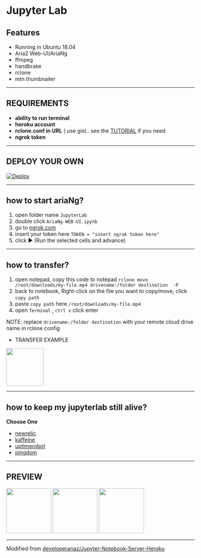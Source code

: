 # Jupyter Lab

## Features

* Running in Ubuntu 18.04
* Aria2 Web-UI/AriaNg 
* ffmpeg 
* handbrake 
* rclone
* mtn thumbnailer
---

## REQUIREMENTS
- **ability to run terminal**
- **heroku account**
- **rclone.conf in URL**  ( use gist.. see the [TUTORIAL](https://gist.githubusercontent.com/javsubs91/1f39b762da0f86d90c36026a217a0281/raw/1f1d2529bfb3411352276940c187e99c8730fc31/RCLONE%2520GIST%2520TUTORIAL) if you need
- **ngrok token**

---
## DEPLOY YOUR OWN

[![Deploy](https://www.herokucdn.com/deploy/button.svg)](https://dashboard.heroku.com/new?template=https://github.com/javsubs91/aria2-webui-on-jupyterlab)

---
## how to start ariaNg?
1. open folder name `JupyterLab`
2. double click `AriaNg-WEB-UI.ipynb`
3. go to  [ngrok.com](https://dashboard.ngrok.com/auth/your-authtoken)
4. insert your token here `TOKEN = "insert ngrok token here"`
5. click ▶ (Run the selected cells and advance)

---
## how to transfer?
1. open notepad, copy this code to notepad `rclone move /root/downloads/my-file.mp4 drivename:/folder destination  -P`
2. back to notebook, Right-click on the file you want to copy/move, click `copy path`
3. paste `copy path` here `/root/downloads/my-file.mp4`
4. open `Terminal` , `ctrl v` click enter

NOTE: replace `drivename:/folder destination` with your remote cloud drive name in rclone config

- TRANSFER EXAMPLE
<img src="https://raw.githubusercontent.com/javsubs91/aria2-webui-runing-in-jupyterlab-server-heroku/main/preview/Screenshot%20(367).png" data-canonical-src="https://raw.githubusercontent.com/javsubs91/aria2-webui-runing-in-jupyterlab-server-heroku/main/preview/Screenshot%20(367).png" height="100px" />

---

## how to keep my jupyterlab still alive?
**Choose One**
* [newrelic](https://elements.heroku.com/addons/newrelic)
* [kaffeine](http://kaffeine.herokuapp.com)
* [uptimerobot](https://uptimerobot.com)
* [pingdom](http://pingdom.com)

---
## PREVIEW
<img src="https://raw.githubusercontent.com/javsubs91/aria2-webui-runing-in-jupyterlab-server-heroku/main/preview/Screenshot%20(362).png" data-canonical-src="https://raw.githubusercontent.com/javsubs91/aria2-webui-runing-in-jupyterlab-server-heroku/main/preview/Screenshot%20(362).png" height="120px" />
<img src="https://raw.githubusercontent.com/javsubs91/aria2-webui-runing-in-jupyterlab-server-heroku/main/preview/Screenshot%20(366).png" data-canonical-src="https://raw.githubusercontent.com/javsubs91/aria2-webui-runing-in-jupyterlab-server-heroku/main/preview/Screenshot%20(366).png" height="120px" />
<img src="https://raw.githubusercontent.com/javsubs91/aria2-webui-runing-in-jupyterlab-server-heroku/main/preview/Screenshot%20(365)_LI.jpg" data-canonical-src="https://raw.githubusercontent.com/javsubs91/aria2-webui-runing-in-jupyterlab-server-heroku/main/preview/Screenshot%20(365)_LI.jpg" height="120px" />

---
Modified from [developeranaz/Jupyter-Notebook-Server-Heroku](https://github.com/developeranaz/Jupyter-Notebook-Server-Heroku)

